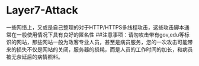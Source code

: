 # Layer7-Attack
一些网络上，又或是自己整理的对于HTTP/HTTPS多线程攻击，这些攻击脚本通常在一般使用情况下具有良好的匿名性
##注意事项：请勿攻击带有gov,edu等标识的网站，那些网站一般为政客专业人员，甚至是病员服务，您的一次攻击可能带来的损失不仅是网站的关闭，服务器的损耗，而是人员的工作时间的加长，和病员被无奈延后的病情照料。
